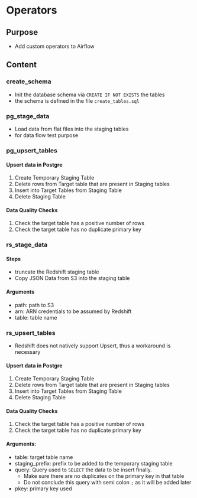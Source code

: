 # Operators
## Purpose
- Add custom operators to Airflow

## Content
### create_schema
- Init the database schema via `CREATE IF NOT EXISTS` the tables
- the schema is defined in the file `create_tables.sql`

### pg_stage_data
- Load data from flat files into the staging tables
- for data flow test purpose

### pg_upsert_tables
#### Upsert data in Postgre
1. Create Temporary Staging Table
2. Delete rows from Target table that are present in Staging tables
3. Insert into Target Tables from Staging Table
4. Delete Staging Table
#### Data Quality Checks
1. Check the target table has a positive number of rows
2. Check the target table has no duplicate primary key    

### rs_stage_data
#### Steps
- truncate the Redshift staging table
- Copy JSON Data from S3 into the staging table
#### Arguments
- path: path to S3
- arn: ARN credentials to be assumed by Redshift
- table: table name

### rs_upsert_tables
- Redshift does not natively support Upsert, thus a workaround is necessary
#### Upsert data in Postgre
1. Create Temporary Staging Table
2. Delete rows from Target table that are present in Staging tables
3. Insert into Target Tables from Staging Table
4. Delete Staging Table
#### Data Quality Checks
1. Check the target table has a positive number of rows
2. Check the target table has no duplicate primary key   
#### Arguments:
- table: target table name
- staging_prefix: prefix to be added to the temporary staging table
- query: Query used to `SELECT` the data to be insert finally.
    - Make sure there are no duplicates on the primary key in that table
    - Do not conclude this query with semi colon `;` as it will be added later
- pkey: primary key used

